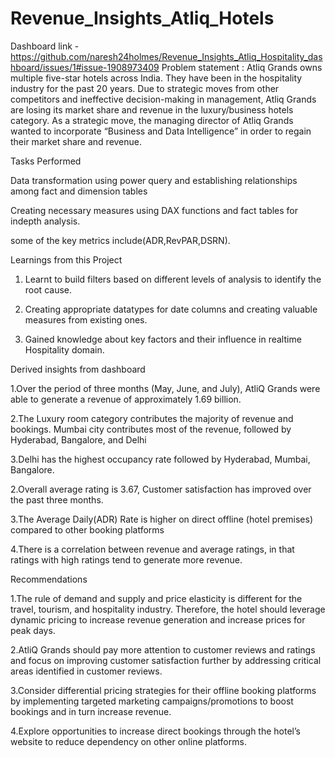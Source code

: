 # Revenue_Insights_Atliq_Hotels
Dashboard link - https://github.com/naresh24holmes/Revenue_Insights_Atliq_Hospitality_dashboard/issues/1#issue-1908973409
Problem statement : Atliq Grands owns multiple five-star hotels across India. They have been in the hospitality industry for the past 20 years.
Due to strategic moves from other competitors and ineffective decision-making in management, Atliq Grands are losing its market share and
revenue in the luxury/business hotels category. As a strategic move, the managing director of Atliq Grands wanted to incorporate “Business 
and Data Intelligence” in order to regain their market share and revenue.

Tasks Performed

Data transformation using power query and establishing relationships among fact and dimension tables

Creating necessary measures using DAX functions and fact tables for indepth analysis.

some of the key metrics include(ADR,RevPAR,DSRN).

Learnings from this Project

1. Learnt to build filters based on different levels of analysis to identify the root cause.

2. Creating appropriate datatypes for date columns and creating valuable measures from existing ones.

3. Gained knowledge about key factors and their influence in realtime Hospitality domain.

Derived insights from dashboard

1.Over the period of three months (May, June, and July), AtliQ Grands were able to generate a revenue of approximately 1.69 billion.

2.The Luxury room category contributes the majority of revenue and bookings. Mumbai city contributes most of the revenue, 
  followed by Hyderabad, Bangalore, and Delhi

3.Delhi has the highest occupancy rate followed by Hyderabad, Mumbai, Bangalore.

2.Overall average rating is 3.67, Customer satisfaction has improved over the past three months.
 
3.The Average Daily(ADR) Rate is higher on direct offline (hotel premises) compared to other booking platforms

4.There is a correlation between revenue and average ratings, in that ratings with high ratings tend to generate more revenue.

Recommendations

1.The rule of demand and supply and price elasticity is different for the travel, tourism, and hospitality industry. Therefore, the hotel should leverage dynamic pricing     to increase revenue generation and increase prices for peak days.

2.AtliQ Grands should pay more attention to customer reviews and ratings and focus on improving customer satisfaction further by addressing critical areas identified in   customer reviews.

3.Consider differential pricing strategies for their offline booking platforms by implementing targeted marketing campaigns/promotions to boost bookings and in turn  increase revenue.

4.Explore opportunities to increase direct bookings through the hotel’s website to reduce dependency on other online platforms.


